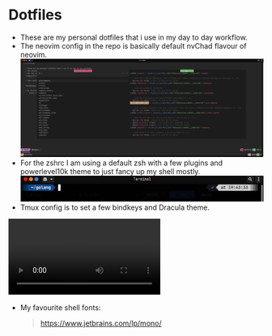 # Dotfiles

* These are my personal dotfiles that i use in my day to day workflow.
* The neovim config in the repo is basically default nvChad flavour of neovim.
![nvim](nvim/ss100.png)
* For the zshrc I am using a default zsh with a few plugins and powerlevel10k theme to just fancy up my shell mostly.
![zshrc](zsh/ss990.png)
* Tmux config is to set a few bindkeys and Dracula theme.

![recording](https://github.com/depgod/dotfiles/blob/297df6a4d8bdffac563b8147ccc0c283bbb5dbe6/tmux/recording.webm)

* My favourite shell fonts:
    > https://www.jetbrains.com/lp/mono/
